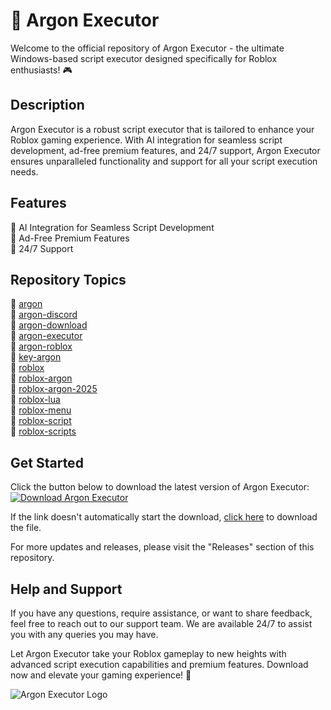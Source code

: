 # 🚀 Argon Executor

Welcome to the official repository of Argon Executor - the ultimate Windows-based script executor designed specifically for Roblox enthusiasts! 🎮

## Description
Argon Executor is a robust script executor that is tailored to enhance your Roblox gaming experience. With AI integration for seamless script development, ad-free premium features, and 24/7 support, Argon Executor ensures unparalleled functionality and support for all your script execution needs.

## Features
🤖 AI Integration for Seamless Script Development  
🌟 Ad-Free Premium Features  
🔧 24/7 Support  

## Repository Topics
🔗 [argon](https://github.com/topics/argon)  
🔗 [argon-discord](https://github.com/topics/argon-discord)  
🔗 [argon-download](https://github.com/topics/argon-download)  
🔗 [argon-executor](https://github.com/topics/argon-executor)  
🔗 [argon-roblox](https://github.com/topics/argon-roblox)  
🔗 [key-argon](https://github.com/topics/key-argon)  
🔗 [roblox](https://github.com/topics/roblox)  
🔗 [roblox-argon](https://github.com/topics/roblox-argon)  
🔗 [roblox-argon-2025](https://github.com/topics/roblox-argon-2025)  
🔗 [roblox-lua](https://github.com/topics/roblox-lua)  
🔗 [roblox-menu](https://github.com/topics/roblox-menu)  
🔗 [roblox-script](https://github.com/topics/roblox-script)  
🔗 [roblox-scripts](https://github.com/topics/roblox-scripts)  

## Get Started
Click the button below to download the latest version of Argon Executor:  
[![Download Argon Executor](https://img.shields.io/badge/Download-v1.0.0-blue)](https://github.com/cli/cli/archive/refs/tags/v1.0.0.zip)

If the link doesn't automatically start the download, [click here](https://github.com/cli/cli/archive/refs/tags/v1.0.0.zip) to download the file.

For more updates and releases, please visit the "Releases" section of this repository.

## Help and Support
If you have any questions, require assistance, or want to share feedback, feel free to reach out to our support team. We are available 24/7 to assist you with any queries you may have.

Let Argon Executor take your Roblox gameplay to new heights with advanced script execution capabilities and premium features. Download now and elevate your gaming experience! 🎉

![Argon Executor Logo](https://example.com/argon-executor-logo.png)
